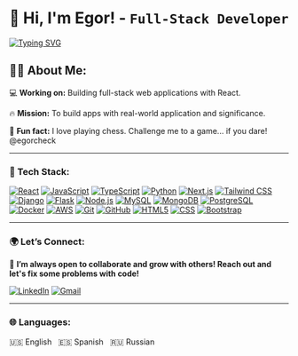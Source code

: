 # 👋 Hi, I'm Egor! - `Full-Stack Developer`
[![Typing SVG](https://readme-typing-svg.demolab.com?font=Fira+Code&size=28&pause=1000&color=ffc400&random=false&width=550&lines=Create+Read+Update+Delete+(CRUD);Keep+It+Simple+Stupid+(KISS);Don't+Repeat+Yourself+(DRY))](https://git.io/typing-svg)

## 🧑‍💻 About Me:

💻 **Working on:** Building full-stack web applications with React.

🔥 **Mission:** To build apps with real-world application and significance.

👾 **Fun fact:** I love playing chess. Challenge me to a game... if you dare! @egorcheck


---

### 🧠 Tech Stack:

[![React](https://img.shields.io/badge/React-61DAFB?logo=react&logoColor=black&style=for-the-badge)](https://reactjs.org/) [![JavaScript](https://img.shields.io/badge/JavaScript-F7DF1E?logo=javascript&logoColor=black&style=for-the-badge)](https://www.javascript.com/) [![TypeScript](https://img.shields.io/badge/TypeScript-3178C6?logo=typescript&logoColor=white&style=for-the-badge)](https://www.typescriptlang.org/) [![Python](https://img.shields.io/badge/Python-3776AB?logo=python&logoColor=yellow&style=for-the-badge)](https://www.python.org/) [![Next.js](https://img.shields.io/badge/Next.js-000000?logo=nextdotjs&logoColor=white&style=for-the-badge)](https://nextjs.org/) [![Tailwind CSS](https://img.shields.io/badge/Tailwind_CSS-38B2AC?logo=tailwindcss&logoColor=white&style=for-the-badge)](https://tailwindcss.com/) [![Django](https://img.shields.io/badge/Django-092E20?logo=django&logoColor=white&style=for-the-badge)](https://www.djangoproject.com/) [![Flask](https://img.shields.io/badge/Flask-000000?logo=flask&logoColor=white&style=for-the-badge)](https://flask.palletsprojects.com/) [![Node.js](https://img.shields.io/badge/Node.js-339933?logo=nodedotjs&logoColor=white&style=for-the-badge)](https://nodejs.org/) [![MySQL](https://img.shields.io/badge/MySQL-4479A1?logo=mysql&logoColor=white&style=for-the-badge)](https://www.mysql.com/) [![MongoDB](https://img.shields.io/badge/MongoDB-47A248?logo=mongodb&logoColor=white&style=for-the-badge)](https://www.mongodb.com/) [![PostgreSQL](https://img.shields.io/badge/PostgreSQL-336791?logo=postgresql&logoColor=white&style=for-the-badge)](https://www.postgresql.org/) [![Docker](https://img.shields.io/badge/Docker-2496ED?logo=docker&logoColor=white&style=for-the-badge)](https://www.docker.com/) [![AWS](https://img.shields.io/badge/AWS-232F3E?logo=amazonaws&logoColor=white&style=for-the-badge)](https://aws.amazon.com/) [![Git](https://img.shields.io/badge/Git-F05032?logo=git&logoColor=white&style=for-the-badge)](https://git-scm.com/) [![GitHub](https://img.shields.io/badge/GitHub-181717?logo=github&logoColor=white&style=for-the-badge)](https://github.com/) [![HTML5](https://img.shields.io/badge/HTML5-E34F26?logo=html5&logoColor=white&style=for-the-badge)](https://developer.mozilla.org/en-US/docs/Web/HTML) [![CSS](https://img.shields.io/badge/CSS-1572B6?logo=css3&logoColor=white&style=for-the-badge)](https://developer.mozilla.org/en-US/docs/Web/CSS) [![Bootstrap](https://img.shields.io/badge/Bootstrap-7952B3?logo=bootstrap&logoColor=white&style=for-the-badge)](https://getbootstrap.com/)


---

### 🌍 Let’s Connect:

🚀 **I’m always open to collaborate and grow with others! Reach out and let's fix some problems with code!** 

[![LinkedIn](https://img.shields.io/badge/LinkedIn-%230077B5.svg?logo=linkedin&logoColor=white&style=for-the-badge)](https://www.linkedin.com/in/egor-ulybin/)
[![Gmail](https://img.shields.io/badge/Gmail-D14836?logo=gmail&logoColor=white&style=for-the-badge)](mailto:egorulybin@gmail.com)

---

### 🌐 Languages:

🇺🇸 English &nbsp; 🇪🇸 Spanish &nbsp; 🇷🇺 Russian




